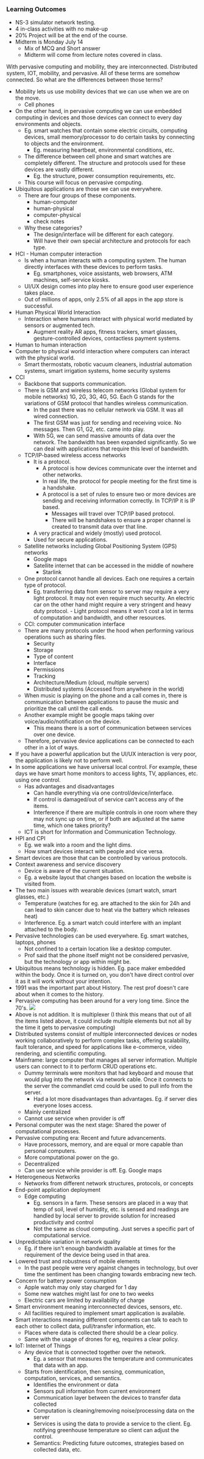 ### Learning Outcomes
- NS-3 simulator network testing.
- 4 in-class activities with no make-up
- 20% Project will be at the end of the course. 
- Midterm is Monday July 14
	- Mix of MCQ and Short answer
	- Midterm will come from lecture notes covered in class.

With pervasive computing and mobility, they are interconnected. Distributed system, IOT, mobility, and pervasive. All of these terms are somehow connected. So what are the differences between those terms?
- Mobility lets us use mobility devices that we can use when we are on the move. 
	- Cell phones
- On the other hand, in pervasive computing we can use embedded computing in devices and those devices can connect to every day environments and objects.
	- Eg. smart watches that contain some electric circuits, computing devices, small memory/processor to do certain tasks by connecting to objects and the environment.
		- Eg. measuring heartbeat, environmental conditions, etc.
	- The difference between cell phone and smart watches are completely different. The structure and protocols used for these devices are vastly different. 
		- Eg. the structure, power consumption requirements, etc.
	- This course will focus on pervasive computing.
- Ubiquitous applications are those we can use everywhere. 
	- There are four groups of these components.
		- human-computer
		- human-physical
		- computer-physical
		- check notes
	- Why these categories? 
		- The design/interface will be different for each category. 
		- Will have their own special architecture and protocols for each type.
- HCI - Human computer interaction
	- Is when a human interacts with a computing system. The human directly interfaces with these devices to perform tasks.
		- Eg. smartphones, voice assistants, web browsers, ATM machines, self-service kiosks.
	- UI/UX design comes into play here to ensure good user experience takes place.
	- Out of millions of apps, only 2.5% of all apps in the app store is successful.
- Human Physical World Interaction
	- Interaction where humans interact with physical world mediated by sensors or augmented tech.
		- Augment reality AR apps, fitness trackers, smart glasses, gesture-controlled devices, contactless payment systems.
- Human to human interaction
- Computer to physical world interaction where computers can interact with the physical world.
	- Smart thermostats, robotic vacuum cleaners, industrial automation systems, smart irrigation systems, home security systems
- CCI
	- Backbone that supports communication. 
	- There is GSM and wireless telecom networks (Global system for mobile networks) 1G, 2G, 3G, 4G, 5G. Each G stands for the variations of GSM protocol that handles wireless communication.
		- In the past there was no cellular network via GSM. It was all wired connection. 
		- The first GSM was just for sending and receiving voice. No messages. Then G1, G2, etc. came into play.
		- With 5G, we can send massive amounts of data over the network. The bandwidth has been expanded significantly. So we can deal with applications that require this level of bandwidth.
	- TCP/IP-based wireless access networks
		- It is a protocol.
			- A protocol is how devices communicate over the internet and other networks. 
			- In real life, the protocol for people meeting for the first time is a handshake.
			- A protocol is a set of rules to ensure two or more devices are sending and receiving information correctly. In TCP/IP it is IP based.
				- Messages will travel over TCP/IP based protocol.
				- There will be handshakes to ensure a proper channel is created to transmit data over that line.
		- A very practical and widely (mostly) used protocol.
		- Used for secure applications.
	- Satellite networks including Global Positioning System (GPS) networks
		- Google maps
		- Satellite internet that can be accessed in the middle of nowhere
			- Starlink
	- One protocol cannot handle all devices. Each one requires a certain type of protocol. 
		-    Eg. transferring data from sensor to server may require a very light protocol. It may not even require much security. An electric car on the other hand might require a very stringent and heavy duty protocol.
			- Light protocol means it won't cost a lot in terms of computation and bandwidth, and other resources.
	- CCI: computer communication interface
	- There are many protocols under the hood when performing various operations such as sharing files.
		- Security
		- Storage
		- Type of content
		- Interface
		- Permissions
		- Tracking
		- Architecture/Medium (cloud, multiple servers)
		- Distributed systems (Accessed from anywhere in the world)
	- When music is playing on the phone and a call comes in, there is communication between applications to pause the music and prioritize the call until the call ends.
	- Another example might be google maps taking over voice/audio/notification on the device.
		- This means there is a sort of communication between services over one device.
	- Therefore, pervasive device applications can be connected to each other in a lot of ways.
- If you have a powerful application but the UI/UX interaction is very poor, the application is likely not to perform well.
- In some applications we have universal local control. For example, these days we have smart home monitors to access lights, TV, appliances, etc. using one control.
	- Has advantages and disadvantages
		- Can handle everything via one control/device/interface.
		- If control is damaged/out of service can't access any of the items.
		- Interference if there are multiple controls in one room where they may not sync up on time, or if both are adjusted at the same time, which one takes priority?
	- ICT is short for Information and Communication Technology.
- HPI and CPI
	- Eg. we walk into a room and the light dims.
	- How smart devices interact with people and vice versa.
- Smart devices are those that can be controlled by various protocols. 
- Context awareness and service discovery
	- Device is aware of the current situation.
	- Eg. a website layout that changes based on location the website is visited from.
- The two main issues with wearable devices (smart watch, smart glasses, etc.)
	- Temperature (watches for eg. are attached to the skin for 24h and can lead to skin cancer due to heat via the battery which releases heat)
	- Interference. Eg. a smart watch could interfere with an implant attached to the body.
- Pervasive technologies can be used everywhere. Eg. smart watches, laptops, phones
	- Not confined to a certain location like a desktop computer.
	- Prof said that the phone itself might not be considered pervasive, but the technology or app within might be.
- Ubiquitous means technology is hidden. Eg. pace maker embedded within the body. Once it is turned on, you don't have direct control over it as it will work without your intention.
- 1991 was the important part about History. The rest prof doesn't care about when it comes to the history.
- Pervasive computing has been around for a very long time. Since the 70's.
![](./images/20250623110605.png)
- Above is not addition. It is multiplexer (I think this means that out of all the items listed above, it could include multiple elements but not all by the time it gets to pervasive computing)
- Distributed systems consist of multiple interconnected devices or nodes working collaboratively to perform complex tasks, offering scalability, fault tolerance, and speed for applications like e-commerce, video rendering, and scientific computing.
- Mainframe: large computer that manages all server information. Multiple users can connect to it to perform CRUD operations etc.
	- Dummy terminals were monitors that had keyboard and mouse that would plug into the network via network cable. Once it connects to the server the commandlet cmd could be used to pull info from the server. 
		- Had a lot more disadvantages than advantages. Eg. if server dies everyone loses access.
	- Mainly centralized
	- Cannot use service when provider is off
- Personal computer was the next stage: Shared the power of computational processes.
- Pervasive computing era: Recent and future advancements.
	- Have processors, memory, and are equal or more capable than personal computers.
	- More computational power on the go.
	- Decentralized
	- Can use service while provider is off. Eg. Google maps
- Heterogeneous Networks
	- Networks from different network structures, protocols, or concepts
- End-point application deployment
	- Edge computing 
		- Eg. sensors in a farm. These sensors are placed in a way that temp of soil, level of humidity, etc. is sensed and readings are handled by local server to provide solution for increased productivity and control
		- Not the same as cloud computing. Just serves a specific part of computational service.
- Unpredictable variation in network quality
	- Eg. if there isn't enough bandwidth available at times for the requirement of the device being used in that area.
- Lowered trust and robustness of mobile elements
	- In the past people were very against changes in technology, but over time the sentiment has been changing towards embracing new tech.
- Concern for battery power consumption
	- Apple watch may only stay charged for 1 day
	- Some new watches might last for one to two weeks
	- Electric cars are limited by availability of charge
- Smart environment meaning interconnected devices, sensors, etc.
	- All facilities required to implement smart application is available.
- Smart interactions meaning different components can talk to each to each other to collect data, pull/transfer information, etc.
	- Places where data is collected there should be a clear policy.
	- Same with the usage of drones for eg, requires a clear policy.
- IoT: Internet of Things
	- Any device that is connected together over the network.
		- Eg. a sensor that measures the temperature and communicates that data with an app.
	- Starts from identification, then sensing, communication, computation, services, and semantics.
		- Identifies the environment or data
		- Sensors pull information from current environment
		- Communication layer between the devices to transfer data collected
		- Computation is cleaning/removing noise/processing data on the server
		- Services is using the data to provide a service to the client. Eg. notifying greenhouse temperature so client can adjust the control.
		- Semantics: Predicting future outcomes, strategies based on collected data, etc.